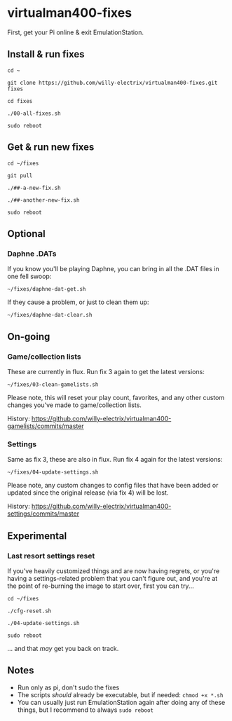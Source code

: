 # virtualman400-fixes

First, get your Pi online & exit EmulationStation.

## Install & run fixes

`cd ~`

`git clone https://github.com/willy-electrix/virtualman400-fixes.git fixes`

`cd fixes`

`./00-all-fixes.sh`

`sudo reboot`

## Get & run new fixes

`cd ~/fixes`

`git pull`

`./##-a-new-fix.sh`

`./##-another-new-fix.sh`

`sudo reboot`

## Optional

### Daphne .DATs

If you know you'll be playing Daphne, you can bring in all the .DAT files in one fell swoop:

`~/fixes/daphne-dat-get.sh`

If they cause a problem, or just to clean them up:

`~/fixes/daphne-dat-clear.sh`

## On-going

### Game/collection lists

These are currently in flux. Run fix 3 again to get the latest versions:

`~/fixes/03-clean-gamelists.sh`

Please note, this will reset your play count, favorites, and any other custom changes you've made to game/collection lists.

History: https://github.com/willy-electrix/virtualman400-gamelists/commits/master

### Settings

Same as fix 3, these are also in flux. Run fix 4 again for the latest versions:

`~/fixes/04-update-settings.sh`

Please note, any custom changes to config files that have been added or updated since the original release (via fix 4) will be lost.

History: https://github.com/willy-electrix/virtualman400-settings/commits/master

## Experimental

### Last resort settings reset

If you've heavily customized things and are now having regrets, or you're having a settings-related problem that you can't figure out, and you're at the point of re-burning the image to start over, first you can try...

`cd ~/fixes`

`./cfg-reset.sh`

`./04-update-settings.sh`

`sudo reboot`

... and that *may* get you back on track.

## Notes

- Run only as pi, don't sudo the fixes
- The scripts *should* already be executable, but if needed: `chmod +x *.sh`
- You can usually just run EmulationStation again after doing any of these things, but I recommend to always `sudo reboot`
